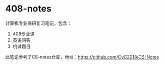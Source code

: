# 408-notes

计算机专业保研复习笔记，包含：

1. 408专业课
2. 英语问答
3. 机试题目


此笔记参考了CS-notes仓库，地址：https://github.com/CyC2018/CS-Notes
